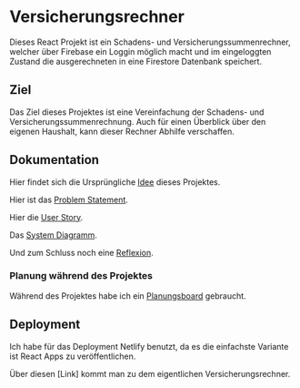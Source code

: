# Versicherungsrechner

Dieses React Projekt ist ein Schadens- und Versicherungssummenrechner, welcher über Firebase ein Loggin möglich macht und im eingeloggten Zustand die ausgerechneten in eine Firestore Datenbank speichert.

## Ziel

Das Ziel dieses Projektes ist eine Vereinfachung der Schadens- und Versicherungssummenrechnung. Auch für einen Überblick über den eigenen Haushalt, kann dieser Rechner Abhilfe verschaffen.

## Dokumentation
Hier findet sich die Ursprüngliche [Idee](./Documentation/Dokumentation.md#idee) dieses Projektes.

Hier ist das [Problem Statement](./Documentation/Dokumentation.md#problem-statement).

Hier die [User Story](./Documentation/Dokumentation.md#user-story).

Das  [System Diagramm](./Documentation/Dokumentation.md#systemdiagramm).

Und zum Schluss noch eine  [Reflexion](./Documentation/Dokumentation.md#reflexion).

### Planung während des Projektes

Während des Projektes habe ich ein [Planungsboard](./Documentation/Planungsboard.md) gebraucht.

## Deployment

Ich habe für das Deployment Netlify benutzt, da es die einfachste Variante ist React Apps zu veröffentlichen.

Über diesen [Link] kommt man zu dem eigentlichen Versicherungsrechner.
